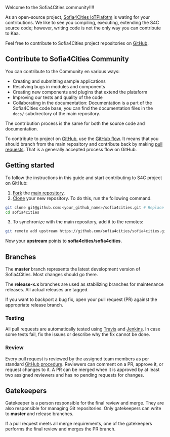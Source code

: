 Welcome to the Sofia4Cities community!!!!

As an open-source project, [Sofia4Cities IoTPlafotm](https://www.sofia4cities.com) is wating for your contributions. We like to see you compiling, executing, extending the S4C source code; however, writing code is not the only way you can contribute to Kaa.

Feel free to contribute to Sofia4Cities project repositories on [GitHub](https://github.com/sofia4cities/).

## Contribute to Sofia4Cities Community
You can contribute to the Community en various ways:


- Creating and submitting sample applications
- Resolving bugs in modules and components
- Creating new components and plugins that extend the plataform
- Improving our tests and quality of the code
- Collaborating in the documentation: Documentation is a part of the Sofia4Cities code base, you can find the documentation files in the `docs/` subdirectory of the main repository.

The contribution process is the same for both the source code and documentation.

To contribute to project on [GitHub](https://github.com/sofia4cities/sofia4cities.git), use the [GitHub flow](https://guides.github.com/introduction/flow/).
It means that you should branch from the main repository and contribute back by making [pull requests](https://help.github.com/articles/using-pull-requests/).
That is a generally accepted process flow on GitHub.

## Getting started

To follow the instructions in this guide and start contributing to S4C project on GitHub:


1. [Fork](https://help.github.com/articles/fork-a-repo/) the [main repository](https://github.com/sofia4cities/sofia4cities.git).
2. [Clone](https://help.github.com/articles/cloning-a-repository/) your new repository. To do this, run the following command.
```sh
git clone git@github.com:<your_github_name>/sofia4cities.git # Replace <your_github_name> with your GitHub profile name.
cd sofia4cities
```
3. To synchronize with the main repository, add it to the remotes:
```sh
git remote add upstream https://github.com/sofia4cities/sofia4cities.git
```

Now your **upstream** points to **sofia4cities/sofia4cities**.

## Branches

The **master** branch represents the latest development version of Sofia4Cities.
Most changes should go there.

The **release-x.x** branches are used as stabilizing branches for maintenance releases.
All actual releases are tagged.

If you want to backport a bug fix, open your pull request (PR) against the appropriate release branch.

### Testing

All pull requests are automatically tested using [Travis](https://travis-ci.org/) and [Jenkins](https://jenkins.io/).
In case some tests fail, fix the issues or describe why the fix cannot be done.

### Review

Every pull request is reviewed by the assigned team members as per standard [GitHub procedure](https://help.github.com/articles/about-pull-request-reviews/).
Reviewers can comment on a PR, approve it, or request changes to it.
A PR can be merged when it is approved by at least two assigned reviewers and has no pending requests for changes.

## Gatekeepers

Gatekeeper is a person responsible for the final review and merge.
They are also responsible for managing Git repositories.
Only gatekeepers can write to **master** and release branches.

If a pull request meets all merge requirements, one of the gatekeepers performs the final review and merges the PR branch.